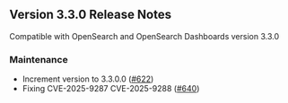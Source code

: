 ## Version 3.3.0 Release Notes

Compatible with OpenSearch and OpenSearch Dashboards version 3.3.0

### Maintenance
* Increment version to 3.3.0.0 ([#622](https://github.com/opensearch-project/dashboards-reporting/pull/622))
* Fixing CVE-2025-9287 CVE-2025-9288 ([#640](https://github.com/opensearch-project/dashboards-reporting/pull/640))